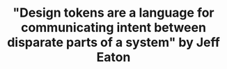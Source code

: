 ---
layout: bookmark
title: >-
  "Design tokens are a language for communicating intent between disparate parts
  of a system" by Jeff Eaton
tags:
  - Bookmarks
  - Design Tokens
created: '2023-04-15T07:08:05.566Z'
link: https://twitter.com/eaton/status/1380174711053815813?s=20
id: 557823707
highlights:
  - >-
    What I mean is that "design tokens" are a language for communicating intent
    between disparate parts of a system.
  - >-
    Calling it “design tokens” is useful because it makes clear what the purpose
    of the constructed language is: to communicate information that informs the
    design system.
  - >-
    By definition, that’s complex and nuanced work. It’s an attempt to make
    explicit and dependable something that has (in most publishing systems) been
    implicit and inconsistent. It faces all the challenges of language.
---